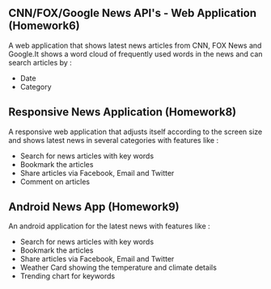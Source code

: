 ## CNN/FOX/Google News API's - Web Application (Homework6)
A web application that shows latest news articles from CNN, FOX News and Google.It shows a word cloud of frequently used words in the news and can search articles by :
- Date
- Category

## Responsive News Application (Homework8)
A responsive web application that adjusts itself according to the screen size and shows latest news in several categories with features like :
- Search for news articles with key words
- Bookmark the articles
- Share articles via Facebook, Email and Twitter
- Comment on articles

## Android News App (Homework9)
An android application for the latest news with features like :
- Search for news articles with key words
- Bookmark the articles
- Share articles via Facebook, Email and Twitter
- Weather Card showing the temperature and climate details
- Trending chart for keywords
